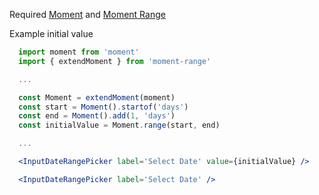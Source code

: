 Required [Moment](https://www.npmjs.com/package/moment) and [Moment Range](https://www.npmjs.com/package/moment-range)

Example initial value
```jsx static
  import moment from 'moment'
  import { extendMoment } from 'moment-range'

  ...

  const Moment = extendMoment(moment)
  const start = Moment().startof('days')
  const end = Moment().add(1, 'days')
  const initialValue = Moment.range(start, end)

  ...

  <InputDateRangePicker label='Select Date' value={initialValue} />
```
```jsx
  <InputDateRangePicker label='Select Date' />
```